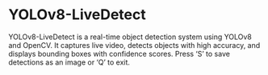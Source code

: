 # YOLOv8-LiveDetect
YOLOv8-LiveDetect is a real-time object detection system using YOLOv8 and OpenCV. It captures live video, detects objects with high accuracy, and displays bounding boxes with confidence scores. Press ‘S’ to save detections as an image or ‘Q’ to exit. 
